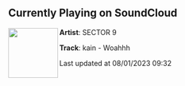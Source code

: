 ## Currently Playing on SoundCloud

[<img align="left" width="100" src="https://i1.sndcdn.com/artworks-LI5ydLlrgJC6AuIb-0n1fHg-t500x500.jpg">](https://soundcloud.com/sectorninerecs/kain-woahhh)

**Artist**: SECTOR  9 

**Track**: kain - Woahhh

Last updated at 08/01/2023 09:32
